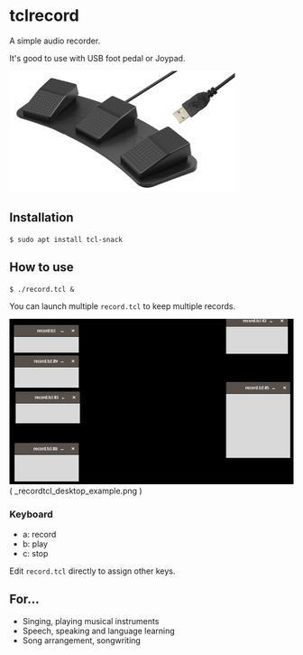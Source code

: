 # tclrecord

A simple audio recorder.

It's good to use with USB foot pedal or Joypad.

![](_footpedal_example.jpg)

## Installation
    
    $ sudo apt install tcl-snack

## How to use

    $ ./record.tcl &

You can launch multiple `record.tcl` to keep multiple records.

![](_recordtcl_desktop_example.png)  
( _recordtcl_desktop_example.png )

### Keyboard

- a: record
- b: play
- c: stop

Edit `record.tcl` directly to assign other keys.

## For...

- Singing, playing musical instruments
- Speech, speaking and language learning
- Song arrangement, songwriting
